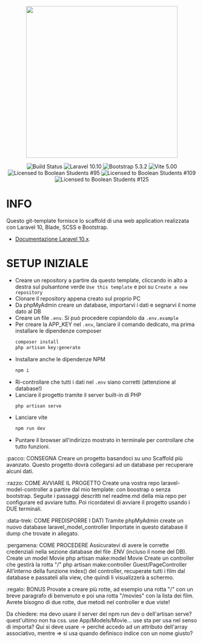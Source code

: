 <p align="center"><a href="https://laravel.com" target="_blank"><img src="https://raw.githubusercontent.com/laravel/art/master/logo-lockup/5%20SVG/2%20CMYK/1%20Full%20Color/laravel-logolockup-cmyk-red.svg" width="400"></a></p>

<p align="center">
<img src="https://img.shields.io/badge/template-tested-green" alt="Build Status">
<img src="https://img.shields.io/badge/laravel-10.10-red" alt="Laravel 10.10" />
<img src="https://img.shields.io/badge/bootstrap-5.3.2-red" alt="Bootstrap 5.3.2" />
<img src="https://img.shields.io/badge/vite-5.00-red" alt="Vite 5.00" />
<br>
<img src="https://img.shields.io/badge/license-boolean_95-blue" alt="Licensed to Boolean Students #95" />
<img src="https://img.shields.io/badge/license-boolean_109-blue" alt="Licensed to Boolean Students #109" />
<img src="https://img.shields.io/badge/license-boolean_125-blue" alt="Licensed to Boolean Students #125" />
</p>

# INFO

Questo git-template fornisce lo scaffold di una web application realizzata con Laravel 10, Blade, SCSS e Bootstrap. 

- [Documentazione Laravel 10.x](https://laravel.com/docs/10.x).

# SETUP INIZIALE

- Creare un repository a partire da questo template, cliccando in alto a destra sul pulsantone verde `Use this template` e poi su `Create a new repository`
- Clonare il repository appena creato sul proprio PC
- Da phpMyAdmin creare un database, importarvi i dati e segnarvi il nome dato al DB
- Creare un file `.env`. Si può procedere copiandolo da `.env.example`
- Per creare la APP_KEY nel `.env`, lanciare il comando dedicato, ma prima installare le dipendenze composer
	```bash
    composer install
	php artisan key:generate
	```
 - Installare anche le dipendenze NPM
	```bash
	npm i
	```
- Ri-controllare che tutti i dati nel `.env` siano corretti (attenzione al database!)
- Lanciare il progetto tramite il server built-in di PHP
	```bash
	php artisan serve
	```
- Lanciare vite
	```bash
	npm run dev
	```
- Puntare il browser all'indirizzo mostrato in terminale per controllare che tutto funzioni.


:pacco: CONSEGNA
Creare un progetto basandoci su uno Scaffold più avanzato. Questo progetto dovrà collegarsi ad un database per recuperare alcuni dati.

:razzo: COME AVVIARE IL PROGETTO
Create una vostra repo laravel-model-controller a partire dal mio template: con boostrap o senza bootstrap.
Seguite i passaggi descritti nel readme.md della mia repo per configurare ed avviare tutto.
Poi ricordatevi di avviare il progetto usando i DUE terminali.

:data-trek: COME PREDISPORRE I DATI
Tramite phpMyAdmin create un nuovo database laravel_model_controller
Importate in questo database il dump che trovate in allegato.

:pergamena: COME PROCEDERE
Assicuratevi di avere le corrette credenziali nella sezione database del file .ENV (incluso il nome del DB).
Create un model Movie
php artisan make:model Movie
Create un controller che gestirà la rotta "/"
php artisan make:controller Guest/PageController
All’interno della funzione index() del controller, recuperate tutti i film dal database e passateli alla view, che quindi li visualizzerà a schermo.

:regalo: BONUS
Provate a creare più rotte, ad esempio una rotta "/" con un breve paragrafo di benvenuto e poi una rotta "/movies" con la lista dei film.
Avrete bisogno di due rotte, due metodi nel controller e due viste!


Da chiedere: 
	ma devo usare il server del  npm run dev o dell'artisan serve? quest'ultimo non ha css.
	use App/Models/Movie... use sta per usa nel senso di importa?
	Qui si deve usare -> perché accedo ad un attributo dell'array associativo, mentre => si usa quando definisco indice con un nome giusto?